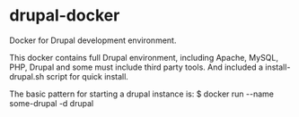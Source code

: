 # drupal-docker
Docker for Drupal development environment.

This docker contains full Drupal environment, including Apache, MySQL, PHP, Drupal and some must include third party tools. And included a install-drupal.sh script for quick install.

The basic pattern for starting a drupal instance is:
$ docker run --name some-drupal -d drupal

